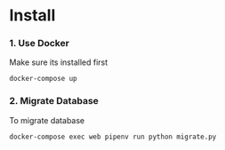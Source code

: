 # Install

### 1. Use Docker

Make sure its installed first

`docker-compose up`

### 2. Migrate Database

To migrate database

`docker-compose exec web pipenv run python migrate.py`
